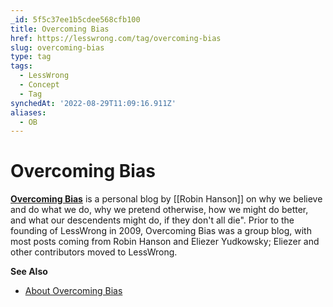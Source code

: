 ```yaml
---
_id: 5f5c37ee1b5cdee568cfb100
title: Overcoming Bias
href: https://lesswrong.com/tag/overcoming-bias
slug: overcoming-bias
type: tag
tags:
  - LessWrong
  - Concept
  - Tag
synchedAt: '2022-08-29T11:09:16.911Z'
aliases:
  - OB 
---
```


# Overcoming Bias

[**Overcoming Bias**](http://www.overcomingbias.com) is a personal blog by [[Robin Hanson]] on why we believe and do what we do, why we pretend otherwise, how we might do better, and what our descendents might do, if they don't all die". Prior to the founding of LessWrong in 2009, Overcoming Bias was a group blog, with most posts coming from Robin Hanson and Eliezer Yudkowsky; Eliezer and other contributors moved to LessWrong.

**See Also**

- [About Overcoming Bias](https://www.overcomingbias.com/about)
